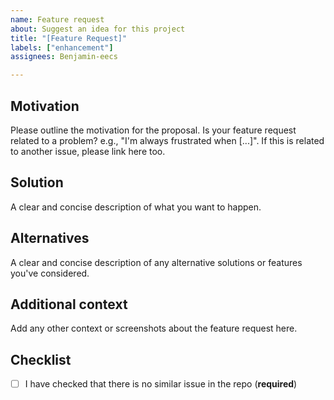 ```yaml
---
name: Feature request
about: Suggest an idea for this project
title: "[Feature Request]"
labels: ["enhancement"]
assignees: Benjamin-eecs

---
```


## Motivation

Please outline the motivation for the proposal.
Is your feature request related to a problem? e.g., "I'm always frustrated when [...]".
If this is related to another issue, please link here too.

## Solution

A clear and concise description of what you want to happen.

## Alternatives

A clear and concise description of any alternative solutions or features you've considered.

## Additional context

Add any other context or screenshots about the feature request here.

## Checklist

- [ ] I have checked that there is no similar issue in the repo (**required**)
